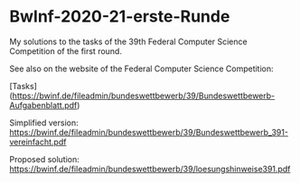 # BwInf-2020-21-erste-Runde
My solutions to the tasks of the 39th Federal Computer Science Competition of the first round.


See also on the website of the Federal Computer Science Competition:

[Tasks] (https://bwinf.de/fileadmin/bundeswettbewerb/39/Bundeswettbewerb-Aufgabenblatt.pdf)

Simplified version: https://bwinf.de/fileadmin/bundeswettbewerb/39/Bundeswettbewerb_391-vereinfacht.pdf

Proposed solution: https://bwinf.de/fileadmin/bundeswettbewerb/39/loesungshinweise391.pdf
